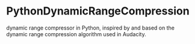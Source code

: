 # PythonDynamicRangeCompression
dynamic range compressor in Python, inspired by and based on the dynamic range compression algorithm used in Audacity. 
